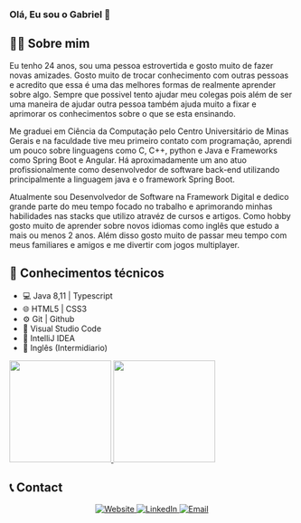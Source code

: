 ### Olá, Eu sou o Gabriel 👋

<!--
**GabrielFaria23/GabrielFaria23** is a ✨ _special_ ✨ repository because its `README.md` (this file) appears on your GitHub profile.!-->
## **:man_technologist: Sobre mim**
Eu tenho 24 anos, sou uma pessoa estrovertida e gosto muito de fazer novas amizades. Gosto muito de trocar conhecimento com outras pessoas e acredito que essa é uma das melhores formas de realmente aprender sobre algo. Sempre que possivel tento ajudar meu colegas pois além de ser uma maneira de ajudar outra pessoa também ajuda muito a fixar e aprimorar os conhecimentos sobre o que se esta ensinando.

Me graduei em Ciência da Computação pelo Centro Universitário de Minas Gerais e na faculdade tive meu primeiro contato com programação, aprendi um pouco sobre linguagens como C, C++, python e Java e Frameworks como Spring Boot e Angular. Há aproximadamente um ano atuo profissionalmente como desenvolvedor de software back-end utilizando principalmente a linguagem java e o framework Spring Boot. 

Atualmente sou Desenvolvedor de Software na Framework Digital e dedico grande parte do meu tempo focado no trabalho e aprimorando minhas habilidades nas stacks que utilizo atravéz de cursos e artigos. Como hobby gosto muito de aprender sobre novos idiomas como inglês que estudo a mais ou menos 2 anos. Além disso gosto muito de passar meu tempo com meus familiares e amigos e me divertir com jogos multiplayer.

## **🧰 Conhecimentos técnicos**
- 💻 Java 8,11 | Typescript
- 🌐 HTML5 | CSS3
- ⚙️ Git | Github
- 🔧 Visual Studio Code
- 🔧 IntelliJ IDEA
- 📖 Inglês (Intermidiario)


<a href="https://github.com/GabrielFaria23">
  <img height="180em" src="https://github-readme-stats.vercel.app/api?username=GabrielFaria23&theme=buefy&show_icons=true" />
  <img height="180em" src="https://github-readme-stats.vercel.app/api/top-langs/?username=GabrielFaria23&theme=buefy&layout=compact" />
</a>

## **📞 Contact**
<p align="center">
  <a href="https://gabrielfaria23.github.io/gabriel_fariaportfolio/">
    <img alt="Website" src="https://img.shields.io/badge/Website-gabrielfaria23.github.io-blue?style=flat-square&logo=google-chrome">
  </a>
  <a href="https://www.linkedin.com/in/gabrielnunesfaria/">
    <img alt="LinkedIn" src="https://img.shields.io/badge/LinkedIn-Gabriel%20Faria-blue?style=flat-square&logo=linkedin">
  </a>
  <a href="mailto:gabrielnunesfariapta@hotmail.com">
    <img alt="Email" src="https://img.shields.io/badge/Email-gabrielnunesfariapta@hotmail.com-blue?style=flat-square&logo=appveyor">
  </a>
</p>
